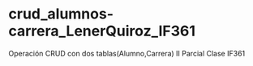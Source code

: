 # crud_alumnos-carrera_LenerQuiroz_IF361
 Operación CRUD con dos tablas(Alumno,Carrera) II Parcial Clase IF361
